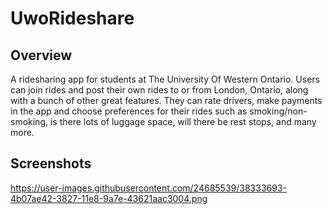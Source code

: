 # UwoRideshare

## Overview

A ridesharing app for students at The University Of Western Ontario.  Users can join rides and post their own rides to or from London, Ontario, along with a bunch of other great features.  They can rate drivers, make payments in the app and choose preferences for their rides such as smoking/non-smoking, is there lots of luggage space, will there be rest stops, and many more.

## Screenshots

https://user-images.githubusercontent.com/24685539/38333693-4b07ae42-3827-11e8-9a7e-43621aac3004.png

